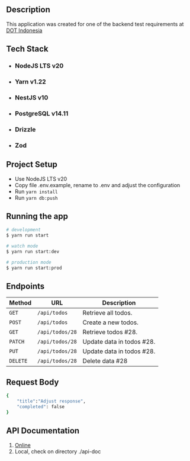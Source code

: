 ## Description

This application was created for one of the backend test requirements at [DOT Indonesia](https://www.dot.co.id/)

## Tech Stack

- ### NodeJS LTS v20
- ### Yarn v1.22
- ### NestJS v10
- ### PostgreSQL v14.11
- ### Drizzle
- ### Zod

## Project Setup

- Use NodeJS LTS v20
- Copy file .env.example, rename to .env and adjust the configuration
- Run `yarn install`
- Run `yarn db:push`

## Running the app

```bash
# development
$ yarn run start

# watch mode
$ yarn run start:dev

# production mode
$ yarn run start:prod
```

## Endpoints

| Method   | URL             | Description               |
| -------- | --------------- | ------------------------- |
| `GET`    | `/api/todos`    | Retrieve all todos.       |
| `POST`   | `/api/todos`    | Create a new todos.       |
| `GET`    | `/api/todos/28` | Retrieve todos #28.       |
| `PATCH`  | `/api/todos/28` | Update data in todos #28. |
| `PUT`    | `/api/todos/28` | Update data in todos #28. |
| `DELETE` | `/api/todos/28` | Delete data #28           |

## Request Body

```bash
{
    "title":"Adjust response",
    "completed": false
}
```

## API Documentation

1. [Online](https://iw3mrj573i.apidog.io/endpoint-8599914)
2. Local, check on directory ./api-doc
